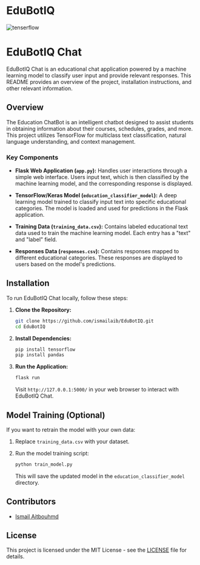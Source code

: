 # EduBotIQ

![tenserflow](https://github.com/ismailaib/EduBotIQ/assets/65982831/d8da6f5c-bc63-4fa0-819b-2afb42bcd874)


# EduBotIQ Chat

EduBotIQ Chat is an educational chat application powered by a machine learning model to classify user input and provide relevant responses. This README provides an overview of the project, installation instructions, and other relevant information.

## Overview

The Education ChatBot is an intelligent chatbot designed to assist students in obtaining information about their courses, schedules, grades, and more. This project utilizes TensorFlow for multiclass text classification, natural language understanding, and context management.

### Key Components

- **Flask Web Application (`app.py`):** Handles user interactions through a simple web interface. Users input text, which is then classified by the machine learning model, and the corresponding response is displayed.

- **TensorFlow/Keras Model (`education_classifier_model`):** A deep learning model trained to classify input text into specific educational categories. The model is loaded and used for predictions in the Flask application.

- **Training Data (`training_data.csv`):** Contains labeled educational text data used to train the machine learning model. Each entry has a "text" and "label" field.

- **Responses Data (`responses.csv`):** Contains responses mapped to different educational categories. These responses are displayed to users based on the model's predictions.

## Installation

To run EduBotIQ Chat locally, follow these steps:

1. **Clone the Repository:**
   ```bash
   git clone https://github.com/ismailaib/EduBotIQ.git
   cd EduBotIQ
   ```

2. **Install Dependencies:**
   ```bash
   pip install tensorflow
   pip install pandas
   ```

3. **Run the Application:**
   ```bash
   flask run
   ```

   Visit `http://127.0.0.1:5000/` in your web browser to interact with EduBotIQ Chat.

## Model Training (Optional)

If you want to retrain the model with your own data:

1. Replace `training_data.csv` with your dataset.
2. Run the model training script:
   ```bash
   python train_model.py
   ```

   This will save the updated model in the `education_classifier_model` directory.

## Contributors

- [Ismail Aitbouhmd](https://github.com/ismailaib)

## License

This project is licensed under the MIT License - see the [LICENSE](LICENSE) file for details.
